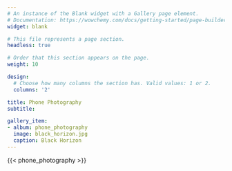 ```yaml
---
# An instance of the Blank widget with a Gallery page element.
# Documentation: https://wowchemy.com/docs/getting-started/page-builder/
widget: blank

# This file represents a page section.
headless: true

# Order that this section appears on the page.
weight: 10

design:
  # Choose how many columns the section has. Valid values: 1 or 2.
  columns: '2'

title: Phone Photography
subtitle:

gallery_item:
- album: phone_photography
  image: black_horizon.jpg
  caption: Black Horizon
---
```


{{< phone_photography >}}
